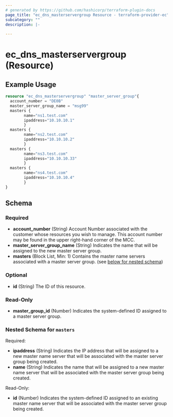 ```yaml
---
# generated by https://github.com/hashicorp/terraform-plugin-docs
page_title: "ec_dns_masterservergroup Resource - terraform-provider-ec"
subcategory: ""
description: |-
  
---
```


# ec_dns_masterservergroup (Resource)



## Example Usage

```terraform
resource "ec_dns_masterservergroup" "master_server_group"{
  account_number = "DE0B"
  master_server_group_name = "msg99"
  masters {
        name="ns1.test.com"
        ipaddress="10.10.10.1"
        }
  masters {
        name="ns2.test.com"
        ipaddress="10.10.10.2"
        }
  masters {
        name="ns3.test.com"
        ipaddress="10.10.10.33"
        }
  masters {
        name="ns4.test.com"
        ipaddress="10.10.10.4"
        } 
}
```

<!-- schema generated by tfplugindocs -->
## Schema

### Required

- **account_number** (String) Account Number associated with the customer whose 
				resources you wish to manage. This account number may be found 
				in the upper right-hand corner of the MCC.
- **master_server_group_name** (String) Indicates the name that will be assigned to the 
				new master server group.
- **masters** (Block List, Min: 1) Contains the master name servers associated with 
				a master server group. (see [below for nested schema](#nestedblock--masters))

### Optional

- **id** (String) The ID of this resource.

### Read-Only

- **master_group_id** (Number) Indicates the system-defined ID assigned to a 
				master server group.

<a id="nestedblock--masters"></a>
### Nested Schema for `masters`

Required:

- **ipaddress** (String) Indicates the IP address that will be 
							assigned to a new master name server that will be 
							associated with the master server group being 
							created.
- **name** (String) Indicates the name that will be 
							assigned to a new master name server that will be 
							associated with the master server group being 
							created.

Read-Only:

- **id** (Number) Indicates the system-defined ID 
							assigned to an existing master name server that will 
							be associated with the master server group being 
							created.



